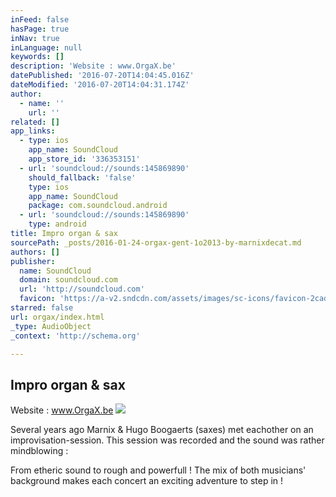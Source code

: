 ```yaml
---
inFeed: false
hasPage: true
inNav: true
inLanguage: null
keywords: []
description: 'Website : www.OrgaX.be'
datePublished: '2016-07-20T14:04:45.016Z'
dateModified: '2016-07-20T14:04:31.174Z'
author:
  - name: ''
    url: ''
related: []
app_links:
  - type: ios
    app_name: SoundCloud
    app_store_id: '336353151'
  - url: 'soundcloud://sounds:145869890'
    should_fallback: 'false'
    type: ios
    app_name: SoundCloud
    package: com.soundcloud.android
  - url: 'soundcloud://sounds:145869890'
    type: android
title: Impro organ & sax
sourcePath: _posts/2016-01-24-orgax-gent-1o2013-by-marnixdecat.md
authors: []
publisher:
  name: SoundCloud
  domain: soundcloud.com
  url: 'http://soundcloud.com'
  favicon: 'https://a-v2.sndcdn.com/assets/images/sc-icons/favicon-2cadd14b.ico'
starred: false
url: orgax/index.html
_type: AudioObject
_context: 'http://schema.org'

---
```

## Impro organ & sax

Website : www.OrgaX.be
![](https://s3-us-west-2.amazonaws.com/the-grid-img/p/d69c7d3d781dcc7e0e4694ca84af88a29be50d03.jpg)

Several years ago Marnix & Hugo Boogaerts (saxes) met eachother on an improvisation-session. This session was recorded and the sound was rather mindblowing :

From etheric sound to rough and powerfull ! The mix of both musicians' background makes each concert an exciting adventure to step in !